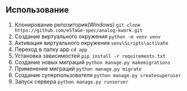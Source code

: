 ## Использованиe
1. Клонирование репозитория(Windows)
    ```git clone https://github.com/eSTaGe-spec/analog-kwork.git```
2. Создание виртуального окружения
    `python -m venv venv`
3. Активация виртуального окружения
    ```venv\Scripts\activate```
4. Переход в папку app
    ```cd app```
5. Установка зависимостей
    ```pip install -r requirements.txt```
6. Создание новых миграций
    ```python manage.py makemigrations```
7. Применение миграций
    ```python manage.py migrate```
8. Создание суперпользователя
    ```python manage.py createsuperuser```
9. Запуск сервера
    ```python manage.py runserver```
